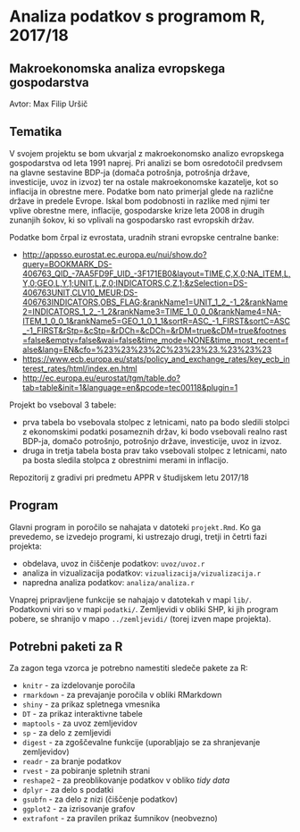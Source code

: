 # Analiza podatkov s programom R, 2017/18

## Makroekonomska analiza evropskega gospodarstva

Avtor: Max Filip Uršič

## Tematika

V svojem projektu se bom ukvarjal z makroekonomsko analizo evropskega gospodarstva od leta 1991 naprej. Pri analizi se bom osredotočil predvsem na glavne sestavine BDP-ja (domača potrošnja, potrošnja države, investicije, uvoz in izvoz) ter na ostale makroekonomske kazatelje, kot so inflacija in obrestne mere. Podatke bom nato primerjal glede na različne države in predele Evrope. Iskal bom podobnosti in razlike med njimi ter vplive obrestne mere, inflacije, gospodarske krize leta 2008 in drugih zunanjih šokov, ki so vplivali na gospodarsko rast evropskih držav.

Podatke bom črpal iz evrostata, uradnih strani evropske centralne banke: 

- http://appsso.eurostat.ec.europa.eu/nui/show.do?query=BOOKMARK_DS-406763_QID_-7AA5FD9F_UID_-3F171EB0&layout=TIME,C,X,0;NA_ITEM,L,Y,0;GEO,L,Y,1;UNIT,L,Z,0;INDICATORS,C,Z,1;&zSelection=DS-406763UNIT,CLV10_MEUR;DS-406763INDICATORS,OBS_FLAG;&rankName1=UNIT_1_2_-1_2&rankName2=INDICATORS_1_2_-1_2&rankName3=TIME_1_0_0_0&rankName4=NA-ITEM_1_0_0_1&rankName5=GEO_1_0_1_1&sortR=ASC_-1_FIRST&sortC=ASC_-1_FIRST&rStp=&cStp=&rDCh=&cDCh=&rDM=true&cDM=true&footnes=false&empty=false&wai=false&time_mode=NONE&time_most_recent=false&lang=EN&cfo=%23%23%23%2C%23%23%23.%23%23%23
- https://www.ecb.europa.eu/stats/policy_and_exchange_rates/key_ecb_interest_rates/html/index.en.html
- http://ec.europa.eu/eurostat/tgm/table.do?tab=table&init=1&language=en&pcode=tec00118&plugin=1

Projekt bo vseboval 3 tabele:
- prva tabela bo vsebovala stolpec z letnicami, nato pa bodo sledili stolpci z ekonomskimi podatki posameznih držav, ki bodo vsebovali realno rast BDP-ja, domačo potrošnjo, potrošnjo države, investicije, uvoz in izvoz.
- druga in tretja tabela bosta prav tako vsebovali stolpec z letnicami, nato pa bosta sledila stolpca z obrestnimi merami in inflacijo.


Repozitorij z gradivi pri predmetu APPR v študijskem letu 2017/18


## Program

Glavni program in poročilo se nahajata v datoteki `projekt.Rmd`. Ko ga prevedemo,
se izvedejo programi, ki ustrezajo drugi, tretji in četrti fazi projekta:

* obdelava, uvoz in čiščenje podatkov: `uvoz/uvoz.r`
* analiza in vizualizacija podatkov: `vizualizacija/vizualizacija.r`
* napredna analiza podatkov: `analiza/analiza.r`

Vnaprej pripravljene funkcije se nahajajo v datotekah v mapi `lib/`. Podatkovni
viri so v mapi `podatki/`. Zemljevidi v obliki SHP, ki jih program pobere, se
shranijo v mapo `../zemljevidi/` (torej izven mape projekta).

## Potrebni paketi za R

Za zagon tega vzorca je potrebno namestiti sledeče pakete za R:

* `knitr` - za izdelovanje poročila
* `rmarkdown` - za prevajanje poročila v obliki RMarkdown
* `shiny` - za prikaz spletnega vmesnika
* `DT` - za prikaz interaktivne tabele
* `maptools` - za uvoz zemljevidov
* `sp` - za delo z zemljevidi
* `digest` - za zgoščevalne funkcije (uporabljajo se za shranjevanje zemljevidov)
* `readr` - za branje podatkov
* `rvest` - za pobiranje spletnih strani
* `reshape2` - za preoblikovanje podatkov v obliko *tidy data*
* `dplyr` - za delo s podatki
* `gsubfn` - za delo z nizi (čiščenje podatkov)
* `ggplot2` - za izrisovanje grafov
* `extrafont` - za pravilen prikaz šumnikov (neobvezno)

